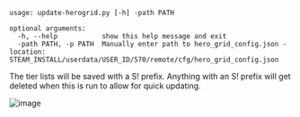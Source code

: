 ```
usage: update-herogrid.py [-h] -path PATH

optional arguments:
  -h, --help           show this help message and exit
  -path PATH, -p PATH  Manually enter path to hero_grid_config.json - location: STEAM_INSTALL/userdata/USER_ID/570/remote/cfg/hero_grid_config.json
```

The tier lists will be saved with a S! prefix. Anything with an S! prefix will get deleted when this is run to allow for quick updating.

![image](https://user-images.githubusercontent.com/6697473/94150156-6b4f2d80-fe3e-11ea-9226-9ac26a25ea7e.png)